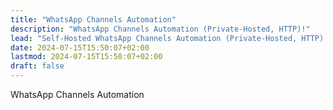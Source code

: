 ```yaml
---
title: "WhatsApp Channels Automation"
description: "WhatsApp Channels Automation (Private-Hosted, HTTP)!"
lead: "Self-Hosted WhatsApp Channels Automation (Private-Hosted, HTTP)!"
date: 2024-07-15T15:50:07+02:00
lastmod: 2024-07-15T15:50:07+02:00
draft: false
---
```


WhatsApp Channels Automation
